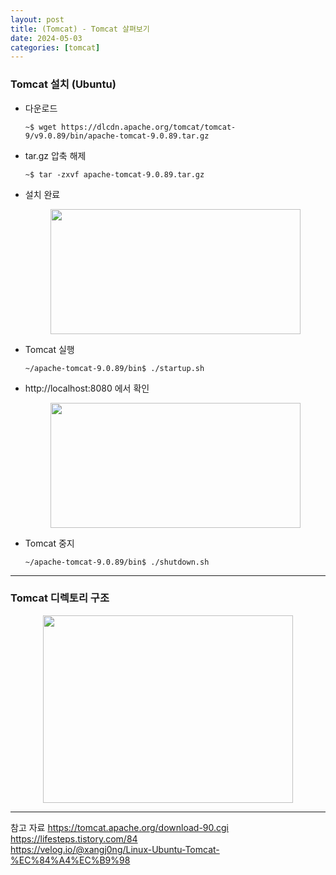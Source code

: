 ```yaml
---
layout: post
title: (Tomcat) - Tomcat 살펴보기
date: 2024-05-03
categories: [tomcat]
---
```

### Tomcat 설치 (Ubuntu)
- 다운로드  
    ```shell 
    ~$ wget https://dlcdn.apache.org/tomcat/tomcat-9/v9.0.89/bin/apache-tomcat-9.0.89.tar.gz
    ```  

- tar.gz 압축 해제  
    ```shell
    ~$ tar -zxvf apache-tomcat-9.0.89.tar.gz
    ```

- 설치 완료
    <center><img src="https://github.com/LeeJae-H/LeeJae-H.github.io/assets/122717063/665848f1-c6ce-47f9-8c5a-06033c3d328d" width="400" height="200"></center>

- Tomcat 실행
    ```shell
    ~/apache-tomcat-9.0.89/bin$ ./startup.sh
    ```

- http://localhost:8080 에서 확인
    <center><img src="https://github.com/LeeJae-H/LeeJae-H.github.io/assets/122717063/c4053f01-7a02-43ae-89fb-e50fcd59b13c" width="400" height="200"></center>

- Tomcat 중지
    ```shell
    ~/apache-tomcat-9.0.89/bin$ ./shutdown.sh
    ```

---
### Tomcat 디렉토리 구조
<center><img src="https://github.com/LeeJae-H/LeeJae-H.github.io/assets/122717063/eba5713c-4a43-4d79-af2d-115b6d2dc388" width="400" height="300"></center>







---
참고 자료
https://tomcat.apache.org/download-90.cgi  
https://lifesteps.tistory.com/84  
https://velog.io/@xangj0ng/Linux-Ubuntu-Tomcat-%EC%84%A4%EC%B9%98  


